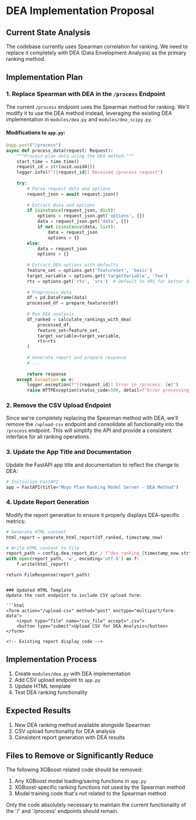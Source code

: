 # DEA Implementation Proposal

## Current State Analysis

The codebase currently uses Spearman correlation for ranking. We need to replace it completely with DEA (Data Envelopment Analysis) as the primary ranking method.

## Implementation Plan

### 1. Replace Spearman with DEA in the `/process` Endpoint

The current `/process` endpoint uses the Spearman method for ranking. We'll modify it to use the DEA method instead, leveraging the existing DEA implementation in `modules/dea.py` and `modules/dea_scipy.py`.

#### Modifications to `app.py`:

```python
@app.post("/process")
async def process_data(request: Request):
    """Process plan data using the DEA method."""
    start_time = time.time()
    request_id = str(uuid.uuid4())
    logger.info(f"[{request_id}] Received /process request")
    
    try:
        # Parse request data and options
        request_json = await request.json()
        
        # Extract data and options
        if isinstance(request_json, dict):
            options = request_json.get('options', {})
            data = request_json.get('data', [])
            if not isinstance(data, list):
                data = request_json
                options = {}
        else:
            data = request_json
            options = {}
        
        # Extract DEA options with defaults
        feature_set = options.get('featureSet', 'basic')
        target_variable = options.get('targetVariable', 'fee')
        rts = options.get('rts', 'vrs')  # Default to VRS for better discrimination
        
        # Preprocess data
        df = pd.DataFrame(data)
        processed_df = prepare_features(df)
        
        # Run DEA analysis
        df_ranked = calculate_rankings_with_dea(
            processed_df,
            feature_set=feature_set,
            target_variable=target_variable,
            rts=rts
        )
        
        # Generate report and prepare response
        # ...
    
        return response
    except Exception as e:
        logger.exception(f"[{request_id}] Error in /process: {e}")
        raise HTTPException(status_code=500, detail=f"Error processing data: {str(e)}")
```

### 2. Remove the CSV Upload Endpoint

Since we're completely replacing the Spearman method with DEA, we'll remove the `/upload-csv` endpoint and consolidate all functionality into the `/process` endpoint. This will simplify the API and provide a consistent interface for all ranking operations.

### 3. Update the App Title and Documentation

Update the FastAPI app title and documentation to reflect the change to DEA:

```python
# Initialize FastAPI
app = FastAPI(title="Moyo Plan Ranking Model Server - DEA Method")
```

### 4. Update Report Generation

Modify the report generation to ensure it properly displays DEA-specific metrics:

```python
# Generate HTML content
html_report = generate_html_report(df_ranked, timestamp_now)

# Write HTML content to file
report_path = config.dea_report_dir / f"dea_ranking_{timestamp_now.strftime('%Y%m%d_%H%M%S')}.html"
with open(report_path, 'w', encoding='utf-8') as f:
    f.write(html_report)
```
    return FileResponse(report_path)
```

### Updated HTML Template
Update the root endpoint to include CSV upload form:

```html
<form action="/upload-csv" method="post" enctype="multipart/form-data">
    <input type="file" name="csv_file" accept=".csv">
    <button type="submit">Upload CSV for DEA Analysis</button>
</form>

<!-- Existing report display code -->
```

## Implementation Process

1. Create `modules/dea.py` with DEA implementation
2. Add CSV upload endpoint to `app.py`
3. Update HTML template
4. Test DEA ranking functionality

## Expected Results

1. New DEA ranking method available alongside Spearman
2. CSV upload functionality for DEA analysis
3. Consistent report generation with DEA results

## Files to Remove or Significantly Reduce

The following XGBoost-related code should be removed:

1. Any XGBoost model loading/saving functions in `app.py`
2. XGBoost-specific ranking functions not used by the Spearman method
3. Model training code that's not related to the Spearman method

Only the code absolutely necessary to maintain the current functionality of the '/' and '/process' endpoints should remain.
